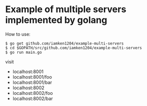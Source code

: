# Example of multiple servers implemented by golang
How to use:   
```
$ go get github.com/iamken1204/example-multi-servers
$ cd $GOPATH/src/github.com/iamken1204/example-multi-servers
$ go run main.go
```
visit   
* localhost:8001
* localhost:8001/foo
* localhost:8001/bar
* localhost:8002
* localhost:8002/foo
* localhost:8002/bar
